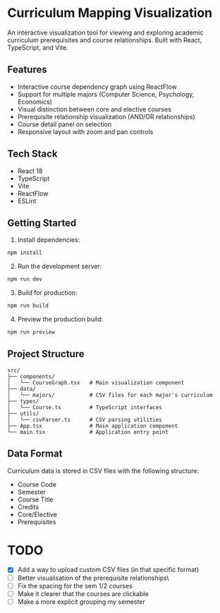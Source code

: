 # Curriculum Mapping Visualization

An interactive visualization tool for viewing and exploring academic curriculum prerequisites and course relationships. Built with React, TypeScript, and Vite.

## Features

- Interactive course dependency graph using ReactFlow
- Support for multiple majors (Computer Science, Psychology, Economics)
- Visual distinction between core and elective courses
- Prerequisite relationship visualization (AND/OR relationships)
- Course detail panel on selection
- Responsive layout with zoom and pan controls

## Tech Stack

- React 18
- TypeScript
- Vite
- ReactFlow
- ESLint

## Getting Started

1. Install dependencies:
```bash
npm install
```
2. Run the development server:
```bash
npm run dev
```
3. Build for production:
```bash
npm run build
```
4. Preview the production build:
```bash
npm run preview
```

## Project Structure
```
src/
├── components/
│   └── CourseGraph.tsx   # Main visualization component
├── data/
│   └── majors/           # CSV files for each major's curriculum
├── types/
│   └── Course.ts         # TypeScript interfaces
├── utils/
│   └── csvParser.ts      # CSV parsing utilities
├── App.tsx               # Main application component
└── main.tsx              # Application entry point
```

## Data Format
Curriculum data is stored in CSV files with the following structure:

* Course Code
* Semester
* Course Title
* Credits
* Core/Elective
* Prerequisites


# TODO
- [x] Add a way to upload custom CSV files (in that specific format)
- [ ] Better visualisation of the prerequisite relationships\
- [ ] Fix the spacing for the sem 1/2 courses
- [ ] Make it clearer that the courses are clickable
- [ ] Make a more explicit grouping my semester
